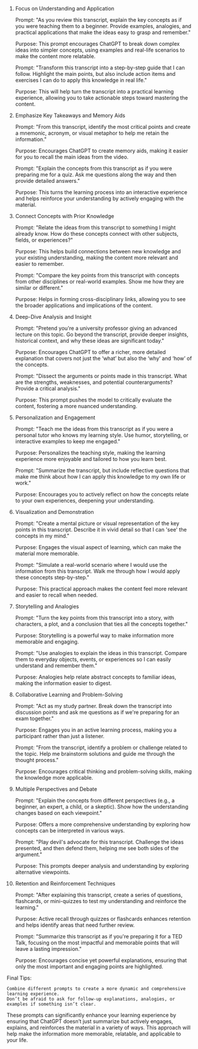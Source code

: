1. Focus on Understanding and Application

    Prompt: "As you review this transcript, explain the key concepts as if you were teaching them to a beginner. Provide examples, analogies, and practical applications that make the ideas easy to grasp and remember."

    Purpose: This prompt encourages ChatGPT to break down complex ideas into simpler concepts, using examples and real-life scenarios to make the content more relatable.

    Prompt: "Transform this transcript into a step-by-step guide that I can follow. Highlight the main points, but also include action items and exercises I can do to apply this knowledge in real life."

    Purpose: This will help turn the transcript into a practical learning experience, allowing you to take actionable steps toward mastering the content.

2. Emphasize Key Takeaways and Memory Aids

    Prompt: "From this transcript, identify the most critical points and create a mnemonic, acronym, or visual metaphor to help me retain the information."

    Purpose: Encourages ChatGPT to create memory aids, making it easier for you to recall the main ideas from the video.

    Prompt: "Explain the concepts from this transcript as if you were preparing me for a quiz. Ask me questions along the way and then provide detailed answers."

    Purpose: This turns the learning process into an interactive experience and helps reinforce your understanding by actively engaging with the material.

3. Connect Concepts with Prior Knowledge

    Prompt: "Relate the ideas from this transcript to something I might already know. How do these concepts connect with other subjects, fields, or experiences?"

    Purpose: This helps build connections between new knowledge and your existing understanding, making the content more relevant and easier to remember.

    Prompt: "Compare the key points from this transcript with concepts from other disciplines or real-world examples. Show me how they are similar or different."

    Purpose: Helps in forming cross-disciplinary links, allowing you to see the broader applications and implications of the content.

4. Deep-Dive Analysis and Insight

    Prompt: "Pretend you're a university professor giving an advanced lecture on this topic. Go beyond the transcript, provide deeper insights, historical context, and why these ideas are significant today."

    Purpose: Encourages ChatGPT to offer a richer, more detailed explanation that covers not just the ‘what’ but also the ‘why’ and ‘how’ of the concepts.

    Prompt: "Dissect the arguments or points made in this transcript. What are the strengths, weaknesses, and potential counterarguments? Provide a critical analysis."

    Purpose: This prompt pushes the model to critically evaluate the content, fostering a more nuanced understanding.

5. Personalization and Engagement

    Prompt: "Teach me the ideas from this transcript as if you were a personal tutor who knows my learning style. Use humor, storytelling, or interactive examples to keep me engaged."

    Purpose: Personalizes the teaching style, making the learning experience more enjoyable and tailored to how you learn best.

    Prompt: "Summarize the transcript, but include reflective questions that make me think about how I can apply this knowledge to my own life or work."

    Purpose: Encourages you to actively reflect on how the concepts relate to your own experiences, deepening your understanding.

6. Visualization and Demonstration

    Prompt: "Create a mental picture or visual representation of the key points in this transcript. Describe it in vivid detail so that I can 'see' the concepts in my mind."

    Purpose: Engages the visual aspect of learning, which can make the material more memorable.

    Prompt: "Simulate a real-world scenario where I would use the information from this transcript. Walk me through how I would apply these concepts step-by-step."

    Purpose: This practical approach makes the content feel more relevant and easier to recall when needed.

7. Storytelling and Analogies

    Prompt: "Turn the key points from this transcript into a story, with characters, a plot, and a conclusion that ties all the concepts together."

    Purpose: Storytelling is a powerful way to make information more memorable and engaging.

    Prompt: "Use analogies to explain the ideas in this transcript. Compare them to everyday objects, events, or experiences so I can easily understand and remember them."

    Purpose: Analogies help relate abstract concepts to familiar ideas, making the information easier to digest.

8. Collaborative Learning and Problem-Solving

    Prompt: "Act as my study partner. Break down the transcript into discussion points and ask me questions as if we're preparing for an exam together."

    Purpose: Engages you in an active learning process, making you a participant rather than just a listener.

    Prompt: "From the transcript, identify a problem or challenge related to the topic. Help me brainstorm solutions and guide me through the thought process."

    Purpose: Encourages critical thinking and problem-solving skills, making the knowledge more applicable.

9. Multiple Perspectives and Debate

    Prompt: "Explain the concepts from different perspectives (e.g., a beginner, an expert, a child, or a skeptic). Show how the understanding changes based on each viewpoint."

    Purpose: Offers a more comprehensive understanding by exploring how concepts can be interpreted in various ways.

    Prompt: "Play devil's advocate for this transcript. Challenge the ideas presented, and then defend them, helping me see both sides of the argument."

    Purpose: This prompts deeper analysis and understanding by exploring alternative viewpoints.

10. Retention and Reinforcement Techniques

    Prompt: "After explaining this transcript, create a series of questions, flashcards, or mini-quizzes to test my understanding and reinforce the learning."

    Purpose: Active recall through quizzes or flashcards enhances retention and helps identify areas that need further review.

    Prompt: "Summarize this transcript as if you're preparing it for a TED Talk, focusing on the most impactful and memorable points that will leave a lasting impression."

    Purpose: Encourages concise yet powerful explanations, ensuring that only the most important and engaging points are highlighted.

Final Tips:

    Combine different prompts to create a more dynamic and comprehensive learning experience.
    Don’t be afraid to ask for follow-up explanations, analogies, or examples if something isn’t clear.

These prompts can significantly enhance your learning experience by ensuring that ChatGPT doesn’t just summarize but actively engages, explains, and reinforces the material in a variety of ways. This approach will help make the information more memorable, relatable, and applicable to your life.